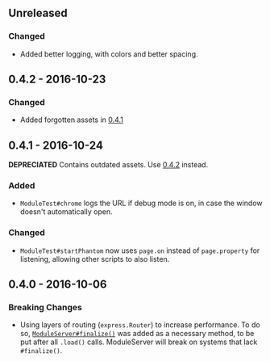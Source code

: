 ## Unreleased

### Changed
- Added better logging, with colors and better spacing.

## 0.4.2 - 2016-10-23

### Changed
- Added forgotten assets in [0.4.1](#041---2016-10-24)

## 0.4.1 - 2016-10-24

**DEPRECIATED** Contains outdated assets.  Use [0.4.2](#042---2016-10-24) instead.

### Added
- `ModuleTest#chrome` logs the URL if debug mode is on, in case the window doesn't automatically open.

### Changed
- `ModuleTest#startPhantom` now uses `page.on` instead of `page.property` for listening, allowing other scripts to also
  listen.

## 0.4.0 - 2016-10-06

### Breaking Changes
- Using layers of routing (`express.Router`) to increase performance.  To do so,
  [`ModuleServer#finalize()`](https://codelenny.github.io/module-server/doc/#https://codelenny.github.io/module-server/doc/class/ModuleServer.html#finalize-dynamic)
  was added as a necessary method, to be put after all `.load()` calls.
  ModuleServer will break on systems that lack `#finalize()`.
